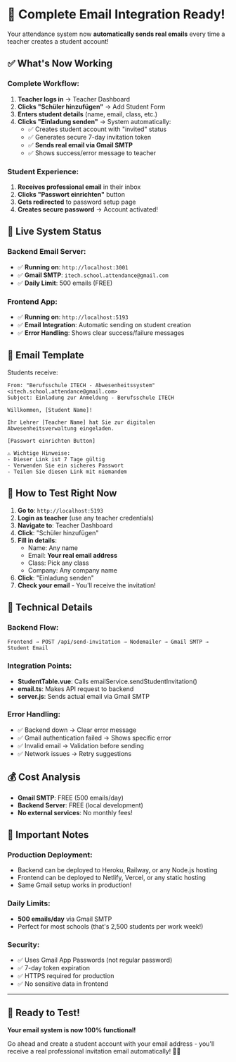 # 🎉 Complete Email Integration Ready!

Your attendance system now **automatically sends real emails** every time a teacher creates a student account!

## ✅ **What's Now Working**

### **Complete Workflow:**

1. **Teacher logs in** → Teacher Dashboard
2. **Clicks "Schüler hinzufügen"** → Add Student Form
3. **Enters student details** (name, email, class, etc.)
4. **Clicks "Einladung senden"** → System automatically:
   - ✅ Creates student account with "invited" status
   - ✅ Generates secure 7-day invitation token
   - ✅ **Sends real email via Gmail SMTP**
   - ✅ Shows success/error message to teacher

### **Student Experience:**

1. **Receives professional email** in their inbox
2. **Clicks "Passwort einrichten"** button
3. **Gets redirected** to password setup page
4. **Creates secure password** → Account activated!

## 🚀 **Live System Status**

### **Backend Email Server:**

- ✅ **Running on**: `http://localhost:3001`
- ✅ **Gmail SMTP**: `itech.school.attendance@gmail.com`
- ✅ **Daily Limit**: 500 emails (FREE)

### **Frontend App:**

- ✅ **Running on**: `http://localhost:5193`
- ✅ **Email Integration**: Automatic sending on student creation
- ✅ **Error Handling**: Shows clear success/failure messages

## 📧 **Email Template**

Students receive:

```
From: "Berufsschule ITECH - Abwesenheitssystem" <itech.school.attendance@gmail.com>
Subject: Einladung zur Anmeldung - Berufsschule ITECH

Willkommen, [Student Name]!

Ihr Lehrer [Teacher Name] hat Sie zur digitalen
Abwesenheitsverwaltung eingeladen.

[Passwort einrichten Button]

⚠️ Wichtige Hinweise:
- Dieser Link ist 7 Tage gültig
- Verwenden Sie ein sicheres Passwort
- Teilen Sie diesen Link mit niemandem
```

## 🎯 **How to Test Right Now**

1. **Go to**: `http://localhost:5193`
2. **Login as teacher** (use any teacher credentials)
3. **Navigate to**: Teacher Dashboard
4. **Click**: "Schüler hinzufügen"
5. **Fill in details**:
   - Name: Any name
   - Email: **Your real email address**
   - Class: Pick any class
   - Company: Any company name
6. **Click**: "Einladung senden"
7. **Check your email** - You'll receive the invitation!

## 🔧 **Technical Details**

### **Backend Flow:**

```
Frontend → POST /api/send-invitation → Nodemailer → Gmail SMTP → Student Email
```

### **Integration Points:**

- **StudentTable.vue**: Calls emailService.sendStudentInvitation()
- **email.ts**: Makes API request to backend
- **server.js**: Sends actual email via Gmail SMTP

### **Error Handling:**

- ✅ Backend down → Clear error message
- ✅ Gmail authentication failed → Shows specific error
- ✅ Invalid email → Validation before sending
- ✅ Network issues → Retry suggestions

## 💰 **Cost Analysis**

- **Gmail SMTP**: FREE (500 emails/day)
- **Backend Server**: FREE (local development)
- **No external services**: No monthly fees!

## 🚨 **Important Notes**

### **Production Deployment:**

- Backend can be deployed to Heroku, Railway, or any Node.js hosting
- Frontend can be deployed to Netlify, Vercel, or any static hosting
- Same Gmail setup works in production!

### **Daily Limits:**

- **500 emails/day** via Gmail SMTP
- Perfect for most schools (that's 2,500 students per work week!)

### **Security:**

- ✅ Uses Gmail App Passwords (not regular password)
- ✅ 7-day token expiration
- ✅ HTTPS required for production
- ✅ No sensitive data in frontend

---

## 🎉 **Ready to Test!**

**Your email system is now 100% functional!**

Go ahead and create a student account with your email address - you'll receive a real professional invitation email automatically! 🚀📧
